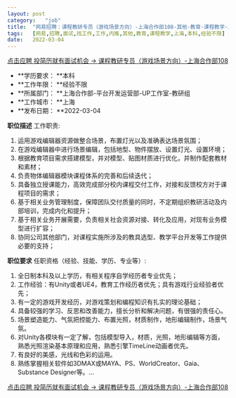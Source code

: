 ```yaml
---
layout:	post
category:	"job"
title:	"网易招聘：课程教研专员（游戏场景方向）-上海合作部108-其他-教育-课程教学-上海本科经验不限"
tags:	[网易,招聘,面试,找工作,工作,内推,其他,教育,课程教学,上海,本科,经验不限]
date:	2022-03-04
---
```


[点击应聘 投简历就有面试机会 -> 课程教研专员（游戏场景方向）-上海合作部108](http://mobile.bole.netease.com/bole/boleDetail?id=38150&employeeId=346f03c3cda5f04c&key=all)



- **学历要求： **本科
- **工作年限： **经验不限
- **所属部门： **上海合作部-平台开发运营部-UP工作室-教研组
- **工作城市： **上海
- **发布日期： **2022-03-04



**职位描述**
工作职责:
1.	运用游戏编辑器资源做整合场景，布置灯光以及准确表达场景氛围；
2.	在游戏编辑器中进行场景编辑，包括地型、物件摆放、设置灯光、设置环境；
3.	根据教育项目需求搭建模型，并对模型、贴图材质进行优化，并制作配套教材和素材；
4.	负责物体编辑器模块课程体系的完善和后续迭代；
5.	具备独立授课能力，高效完成部分校内课程交付工作，对接和反馈校方对于课程项目的需求；
6.	基于相关业务管理制度，保障团队交付质量的同时，不定期组织教研活动及内部培训，完成内化和提升；
7.	基于相关业务开展需要，负责相关社会资源对接、转化及应用，对现有业务模型进行扩容；
8.	协同公司其他部门，对课程实施所涉及的教具选型、教学平台开发等工作提供必要的支持；





**职位要求**
任职资格（经验、技能、学历、专业等）:
1.	全日制本科及以上学历，有相关程序自学经历者专业优先；
2.	工作经验：有Unity或者UE4，教育工作经历者优先；具有游戏行业经验者优先；
3.	有一定的游戏开发经历，对游戏策划和编程知识有扎实的理论基础；
4.	具备较强的学习、反思和改善能力，擅长分析和解决问题，有很强的责任心。
5.	场景塑造能力、气氛把控能力、布置光照，材质制作，地形编辑制作，场景气氛。
6.	对Unity各模块有一定了解，包括模型导入，材质，光照，地形编辑等方面，熟悉光照渲染基本原理和应用，熟悉引擎TimeLine动画者优先。
7.	有良好的美感，光线和色彩的运用。
8.	熟练掌握相关软件如3DMAX或MAYA、PS、WorldCreator、Gaia、Substance Designer等。…



[点击应聘 投简历就有面试机会 -> 课程教研专员（游戏场景方向）-上海合作部108](http://mobile.bole.netease.com/bole/boleDetail?id=38150&employeeId=346f03c3cda5f04c&key=all)